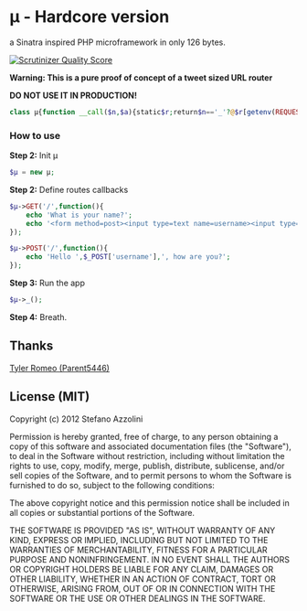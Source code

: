# µ - Hardcore version

a Sinatra inspired PHP microframework in only 126 bytes.

[![Scrutinizer Quality Score](https://scrutinizer-ci.com/g/lastguest/mu/badges/quality-score.png?s=e29b47be8993b94957e9e6e9f37edd6184f6c753)](https://scrutinizer-ci.com/g/lastguest/mu/)

**Warning: This is a pure proof of concept of a tweet sized URL router**

**DO NOT USE IT IN PRODUCTION!**

```php
class µ{function __call($n,$a){static$r;return$n=='_'?@$r[getenv(REQUEST_METHOD).getenv(REQUEST_URI)]():$r[$n.$a[0]]=$a[1];}}
```

### How to use

**Step 2:** Init µ

```php
$µ = new µ;
```

**Step 2:** Define routes callbacks

```php
$µ->GET('/',function(){
 	echo 'What is your name?';
 	echo '<form method=post><input type=text name=username><input type=submit></form>';
});
```
	
```php
$µ->POST('/',function(){
	echo 'Hello ',$_POST['username'],', how are you?';
});
```

**Step 3:** Run the app
	
```php
$µ->_();
```

**Step 4:** Breath.

## Thanks

[Tyler Romeo (Parent5446)](https://github.com/Parent5446)



## License (MIT)

Copyright (c) 2012 Stefano Azzolini

Permission is hereby granted, free of charge, to any person
obtaining a copy of this software and associated documentation
files (the "Software"), to deal in the Software without
restriction, including without limitation the rights to use,
copy, modify, merge, publish, distribute, sublicense, and/or sell
copies of the Software, and to permit persons to whom the
Software is furnished to do so, subject to the following
conditions:

The above copyright notice and this permission notice shall be
included in all copies or substantial portions of the Software.

THE SOFTWARE IS PROVIDED "AS IS", WITHOUT WARRANTY OF ANY KIND,
EXPRESS OR IMPLIED, INCLUDING BUT NOT LIMITED TO THE WARRANTIES
OF MERCHANTABILITY, FITNESS FOR A PARTICULAR PURPOSE AND
NONINFRINGEMENT. IN NO EVENT SHALL THE AUTHORS OR COPYRIGHT
HOLDERS BE LIABLE FOR ANY CLAIM, DAMAGES OR OTHER LIABILITY,
WHETHER IN AN ACTION OF CONTRACT, TORT OR OTHERWISE, ARISING
FROM, OUT OF OR IN CONNECTION WITH THE SOFTWARE OR THE USE OR
OTHER DEALINGS IN THE SOFTWARE.

